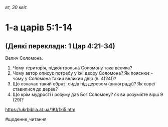 
_вт, 30 квіт._

# 1-а царів 5:1-14

## (Деякі переклади: 1 Цар 4:21-34)
Велич Соломона.
1. Чому територія, підконтрольна Соломону така велика?
2. Чому автор описує потребу у їжі двору Соломона? Як пояснює - чому у Соломона такий великий двір (в. 4(24))?
3. Що означає такий образ: сидів під деревом (винограду)? Як євреї ставилися до дерев?
4. Що крім мудрості і розуму дав Бог Соломону? як ви розумієте вірш 9 (29)?

https://ukrbiblia.at.ua/1KI/1ki5.htm 

#щоденне_читання
